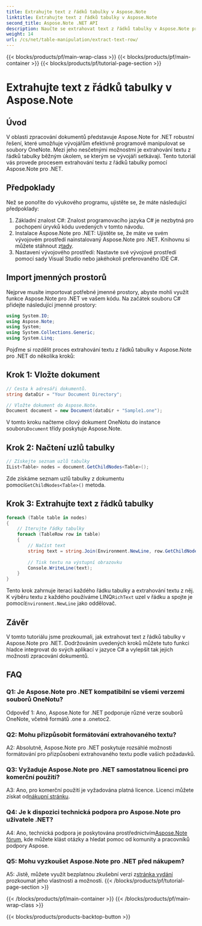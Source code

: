 ```yaml
---
title: Extrahujte text z řádků tabulky v Aspose.Note
linktitle: Extrahujte text z řádků tabulky v Aspose.Note
second_title: Aspose.Note .NET API
description: Naučte se extrahovat text z řádků tabulky v Aspose.Note pro .NET pomocí tohoto komplexního kurzu.
weight: 14
url: /cs/net/table-manipulation/extract-text-row/
---
```


{{< blocks/products/pf/main-wrap-class >}}
{{< blocks/products/pf/main-container >}}
{{< blocks/products/pf/tutorial-page-section >}}

# Extrahujte text z řádků tabulky v Aspose.Note

## Úvod

V oblasti zpracování dokumentů představuje Aspose.Note for .NET robustní řešení, které umožňuje vývojářům efektivně programově manipulovat se soubory OneNote. Mezi jeho nesčetnými možnostmi je extrahování textu z řádků tabulky běžným úkolem, se kterým se vývojáři setkávají. Tento tutoriál vás provede procesem extrahování textu z řádků tabulky pomocí Aspose.Note pro .NET.

## Předpoklady

Než se ponoříte do výukového programu, ujistěte se, že máte následující předpoklady:

1. Základní znalost C#: Znalost programovacího jazyka C# je nezbytná pro pochopení úryvků kódu uvedených v tomto návodu.
2.  Instalace Aspose.Note pro .NET: Ujistěte se, že máte ve svém vývojovém prostředí nainstalovaný Aspose.Note pro .NET. Knihovnu si můžete stáhnout z[tady](https://releases.aspose.com/note/net/).
3. Nastavení vývojového prostředí: Nastavte své vývojové prostředí pomocí sady Visual Studio nebo jakéhokoli preferovaného IDE C#.

## Import jmenných prostorů

Nejprve musíte importovat potřebné jmenné prostory, abyste mohli využít funkce Aspose.Note pro .NET ve vašem kódu. Na začátek souboru C# přidejte následující jmenné prostory:

```csharp
using System.IO;
using Aspose.Note;
using System;
using System.Collections.Generic;
using System.Linq;
```

Pojďme si rozdělit proces extrahování textu z řádků tabulky v Aspose.Note pro .NET do několika kroků:

## Krok 1: Vložte dokument

```csharp
// Cesta k adresáři dokumentů.
string dataDir = "Your Document Directory";

// Vložte dokument do Aspose.Note.
Document document = new Document(dataDir + "Sample1.one");
```

 V tomto kroku načteme cílový dokument OneNotu do instance souboru`Document` třídy poskytuje Aspose.Note.

## Krok 2: Načtení uzlů tabulky

```csharp
// Získejte seznam uzlů tabulky
IList<Table> nodes = document.GetChildNodes<Table>();
```

 Zde získáme seznam uzlů tabulky z dokumentu pomocí`GetChildNodes<Table>()` metoda.

## Krok 3: Extrahujte text z řádků tabulky

```csharp
foreach (Table table in nodes)
{
	// Iterujte řádky tabulky
	foreach (TableRow row in table)
	{
		// Načíst text
		string text = string.Join(Environment.NewLine, row.GetChildNodes<RichText>().Select(e => e.Text)) + Environment.NewLine;
   
		// Tisk textu na výstupní obrazovku
		Console.WriteLine(text);
	}
}
```

 Tento krok zahrnuje iteraci každého řádku tabulky a extrahování textu z něj. K výběru textu z každého používáme LINQ`RichText` uzel v řádku a spojte je pomocí`Environment.NewLine` jako oddělovač.

## Závěr

V tomto tutoriálu jsme prozkoumali, jak extrahovat text z řádků tabulky v Aspose.Note pro .NET. Dodržováním uvedených kroků můžete tuto funkci hladce integrovat do svých aplikací v jazyce C# a vylepšit tak jejich možnosti zpracování dokumentů.

## FAQ

### Q1: Je Aspose.Note pro .NET kompatibilní se všemi verzemi souborů OneNotu?

Odpověď 1: Ano, Aspose.Note for .NET podporuje různé verze souborů OneNote, včetně formátů .one a .onetoc2.

### Q2: Mohu přizpůsobit formátování extrahovaného textu?

A2: Absolutně, Aspose.Note pro .NET poskytuje rozsáhlé možnosti formátování pro přizpůsobení extrahovaného textu podle vašich požadavků.

### Q3: Vyžaduje Aspose.Note pro .NET samostatnou licenci pro komerční použití?

 A3: Ano, pro komerční použití je vyžadována platná licence. Licenci můžete získat od[nákupní stránku](https://purchase.aspose.com/buy).

### Q4: Je k dispozici technická podpora pro Aspose.Note pro uživatele .NET?

 A4: Ano, technická podpora je poskytována prostřednictvím[Aspose.Note fórum](https://forum.aspose.com/c/note/28), kde můžete klást otázky a hledat pomoc od komunity a pracovníků podpory Aspose.

### Q5: Mohu vyzkoušet Aspose.Note pro .NET před nákupem?

 A5: Jistě, můžete využít bezplatnou zkušební verzi z[stránka vydání](https://releases.aspose.com/) prozkoumat jeho vlastnosti a možnosti.
{{< /blocks/products/pf/tutorial-page-section >}}

{{< /blocks/products/pf/main-container >}}
{{< /blocks/products/pf/main-wrap-class >}}

{{< blocks/products/products-backtop-button >}}
